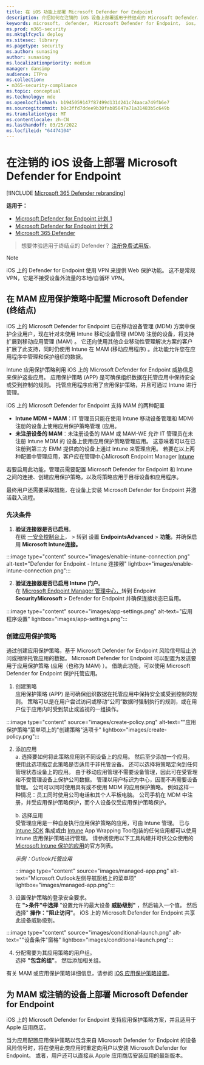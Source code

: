 ```yaml
---
title: 在 iOS 功能上部署 Microsoft Defender for Endpoint
description: 介绍如何在注销的 iOS 设备上部署适用于终结点的 Microsoft Defender。
keywords: microsoft， defender， Microsoft Defender for Endpoint， ios， 配置， 功能， ios
ms.prod: m365-security
ms.mktglfcycl: deploy
ms.sitesec: library
ms.pagetype: security
ms.author: sunasing
author: sunasing
ms.localizationpriority: medium
manager: dansimp
audience: ITPro
ms.collection:
- m365-security-compliance
ms.topic: conceptual
ms.technology: mde
ms.openlocfilehash: b1945059147f87499d131d241c74aaca749fb6e7
ms.sourcegitcommit: b0c3ffd7ddee9b30fab85047a71a31483b5c649b
ms.translationtype: MT
ms.contentlocale: zh-CN
ms.lasthandoff: 03/25/2022
ms.locfileid: "64474104"
---
```

# <a name="deploy-microsoft-defender-for-endpoint-on-unenrolled-ios-devices"></a>在注销的 iOS 设备上部署 Microsoft Defender for Endpoint

[!INCLUDE [Microsoft 365 Defender rebranding](../../includes/microsoft-defender.md)]

**适用于：**
- [Microsoft Defender for Endpoint 计划 1](https://go.microsoft.com/fwlink/p/?linkid=2154037)
- [Microsoft Defender for Endpoint 计划 2](https://go.microsoft.com/fwlink/p/?linkid=2154037)
- [Microsoft 365 Defender](https://go.microsoft.com/fwlink/?linkid=2118804)

> 想要体验适用于终结点的 Defender？ [注册免费试用版](https://signup.microsoft.com/create-account/signup?products=7f379fee-c4f9-4278-b0a1-e4c8c2fcdf7e&ru=https://aka.ms/MDEp2OpenTrial?ocid=docs-wdatp-exposedapis-abovefoldlink)。

> [!NOTE]
> iOS 上的 Defender for Endpoint 使用 VPN 来提供 Web 保护功能。 这不是常规 VPN，它是不接受设备外流量的本地/自循环 VPN。

## <a name="configure-microsoft-defender-for-endpoint-risk-signals-in-app-protection-policy-mam"></a>在 MAM 应用保护策略中配置 Microsoft Defender (终结点) 

iOS 上的 Microsoft Defender for Endpoint 已在移动设备管理 (MDM) 方案中保护企业用户，现在针对未使用 Intune 移动设备管理 (MDM) 注册的设备，将支持扩展到移动应用管理 (MAM) 。 它还向使用其他企业移动性管理解决方案的客户扩展了此支持，同时仍使用 Intune 在 MAM (移动应用程序) 。此功能允许您在应用程序中管理和保护组织的数据。

Intune 应用保护策略利用 iOS 上的 Microsoft Defender for Endpoint 威胁信息来保护这些应用。 应用保护策略 (APP) 是可确保组织数据在托管应用中保持安全或受到控制的规则。 托管应用程序应用了应用保护策略，并且可通过 Intune 进行管理。  

iOS 上的 Microsoft Defender for Endpoint 支持 MAM 的两种配置
- **Intune MDM + MAM**：IT 管理员只能在使用 Intune 移动设备管理和 MDM) 注册的设备上使用应用保护策略管理 (应用。
- **未注册设备的 MAM**：未注册设备的 MAM 或 MAM-WE 允许 IT 管理员在未注册 Intune MDM 的 [](/mem/intune/app/app-protection-policy)设备上使用应用保护策略管理应用。 这意味着可以在已注册到第三方 EMM 提供商的设备上通过 Intune 来管理应用。 若要在以上两种配置中管理应用，客户应在管理中心Microsoft Endpoint Manager [Intune](https://go.microsoft.com/fwlink/?linkid=2109431)

若要启用此功能，管理员需要配置 Microsoft Defender for Endpoint 和 Intune 之间的连接、创建应用保护策略，以及将策略应用于目标设备和应用程序。 
 
最终用户还需要采取措施，在设备上安装 Microsoft Defender for Endpoint 并激活载入流程。

### <a name="pre-requisites"></a>先决条件

1. **验证连接器是否已启用**。 <br> 在统 [一安全控制台上](https://security.microsoft.com)， > 转到 设置 **EndpointsAdvanced** >  **功能**，并确保启用 **Microsoft Intune连接。**

  :::image type="content" source="images/enable-intune-connection.png" alt-text="Defender for Endpoint - Intune 连接器" lightbox="images/enable-intune-connection.png":::

  
2. **验证连接器是否已启用 Intune 门户**。 <br> 在 [Microsoft Endpoint Manager 管理中心，](https://go.microsoft.com/fwlink/?linkid=2109431)转到 Endpoint **SecurityMicrosoft**  >  Defender for Endpoint 并确保连接状态已启用。

  :::image type="content" source="images/app-settings.png" alt-text="应用程序设置" lightbox="images/app-settings.png":::

### <a name="create-an-app-protection-policy"></a>创建应用保护策略
 
通过创建应用保护策略，基于 Microsoft Defender for Endpoint 风险信号阻止访问或擦除托管应用的数据。
Microsoft Defender for Endpoint 可以配置为发送要用于应用保护策略 (应用（也称为 MAM) ）。 借助此功能，可以使用 Microsoft Defender for Endpoint 保护托管应用。

1. 创建策略 <br>
应用保护策略 (APP) 是可确保组织数据在托管应用中保持安全或受到控制的规则。 策略可以是在用户尝试访问或移动“公司”数据时强制执行的规则，或在用户位于应用内时受到禁止或监视的一组操作。 

:::image type="content" source="images/create-policy.png" alt-text="&quot;应用保护策略&quot;菜单项上的&quot;创建策略&quot;选项卡" lightbox="images/create-policy.png":::

2. 添加应用 <br>
    a. 选择要如何将此策略应用到不同设备上的应用。 然后至少添加一个应用。 <br>
    使用此选项指定此策略是否适用于非托管设备。 还可以选择将策略定向到任何管理状态设备上的应用。
由于移动应用管理不需要设备管理，因此可在受管理和不受管理设备上保护公司数据。 管理以用户标识为中心，因而不再需要设备管理。 公司可以同时使用具有或不使用 MDM 的应用保护策略。 例如这样一种情况：员工同时使用公司电话和其个人平板电脑。 公司手机在 MDM 中注册，并受应用保护策略保护，而个人设备仅受应用保护策略保护。

    b. 选择应用<br>
    受管理应用是一种自身执行应用保护策略的应用，可由 Intune 管理。 已与 [Intune SDK](/mem/intune/developer/app-sdk) 集成或由 [Intune](/mem/intune/developer/apps-prepare-mobile-application-management) App Wrapping Tool包装的任何应用都可以使用 Intune 应用保护策略进行管理。 请参阅使用以下工具构建并可供公众使用的 [Microsoft Intune 保护的应用](/mem/intune/apps/apps-supported-intune-apps)的官方列表。

    *示例：Outlook托管应用*

     :::image type="content" source="images/managed-app.png" alt-text="Microsoft Outlook左侧导航窗格上的菜单项" lightbox="images/managed-app.png":::
  

 3. 设置保护策略的登录安全要求。 <br>
在 **">条件"中选择** "设置允许的最大设备 **威胁级别"** ，然后输入一个值。 然后选择"  **操作："阻止访问"**。 iOS 上的 Microsoft Defender for Endpoint 共享此设备威胁级别。

    
   :::image type="content" source="images/conditional-launch.png" alt-text="&quot;设备条件&quot;窗格" lightbox="images/conditional-launch.png":::

4. 分配需要为其应用策略的用户组。<br>
  选择 **"包含的组"**。 然后添加相关组。 


有关 MAM 或应用保护策略详细信息，请参阅 [iOS 应用保护策略设置](/mem/intune/apps/app-protection-policy-settings-ios)。

## <a name="deploy-microsoft-defender-for-endpoint-for-mam-or-on-unenrolled-devices"></a>为 MAM 或注销的设备上部署 Microsoft Defender for Endpoint

iOS 上的 Microsoft Defender for Endpoint 支持应用保护策略方案，并且适用于 Apple 应用商店。

当为应用配置应用保护策略以包含来自 Microsoft Defender for Endpoint 的设备风险信号时，将在使用此类应用时重定向用户以安装 Microsoft Defender for Endpoint。 或者，用户还可以直接从 Apple 应用商店安装应用的最新版本。
